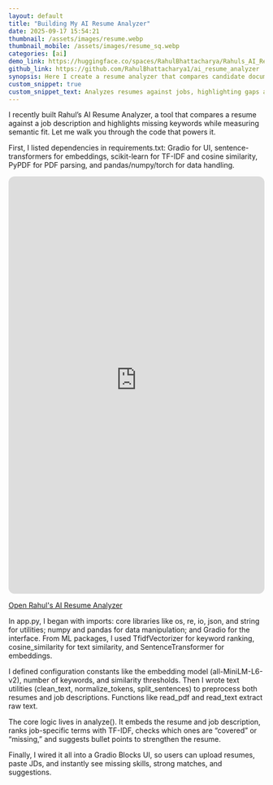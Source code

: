 ```yaml
---
layout: default
title: "Building My AI Resume Analyzer"
date: 2025-09-17 15:54:21
thumbnail: /assets/images/resume.webp
thumbnail_mobile: /assets/images/resume_sq.webp
categories: [ai]
demo_link: https://huggingface.co/spaces/RahulBhattacharya/Rahuls_AI_Resume_Analyzer
github_link: https://github.com/RahulBhattacharya1/ai_resume_analyzer
synopsis: Here I create a resume analyzer that compares candidate documents with job descriptions, highlighting missing keywords and evaluating semantic alignment. It transforms resumes into structured insights, helping applicants identify gaps, strengthen applications, and better match opportunities through clear, data-driven feedback.
custom_snippet: true
custom_snippet_text: Analyzes resumes against jobs, highlighting gaps and semantic alignment. 
---
```


I recently built Rahul’s AI Resume Analyzer, a tool that compares a resume against a job description and highlights missing keywords while measuring semantic fit. Let me walk you through the code that powers it.

First, I listed dependencies in requirements.txt: Gradio for UI, sentence-transformers for embeddings, scikit-learn for TF-IDF and cosine similarity, PyPDF for PDF parsing, and pandas/numpy/torch for data handling.

<div class="hf-embed" markdown="1">
  <iframe
    src="https://rahulbhattacharya-rahuls-ai-resume-analyzer.hf.space/?__theme=light"
    title="Rahul's AI Resume Analyzer"
    loading="lazy"
    allow="camera; microphone; clipboard-read; clipboard-write; fullscreen; autoplay"
    style="width:100%;height:820px;border:0;border-radius:12px;overflow:hidden">
  </iframe>
  <noscript>
    <p><a href="https://huggingface.co/spaces/RahulBhattacharya/Rahuls_AI_Resume_Analyzer">Open Rahul's AI Resume Analyzer</a></p>
  </noscript>
</div>

In app.py, I began with imports: core libraries like os, re, io, json, and string for utilities; numpy and pandas for data manipulation; and Gradio for the interface. From ML packages, I used TfidfVectorizer for keyword ranking, cosine_similarity for text similarity, and SentenceTransformer for embeddings.

I defined configuration constants like the embedding model (all-MiniLM-L6-v2), number of keywords, and similarity thresholds. Then I wrote text utilities (clean_text, normalize_tokens, split_sentences) to preprocess both resumes and job descriptions. Functions like read_pdf and read_text extract raw text.

The core logic lives in analyze(). It embeds the resume and job description, ranks job-specific terms with TF-IDF, checks which ones are “covered” or “missing,” and suggests bullet points to strengthen the resume.

Finally, I wired it all into a Gradio Blocks UI, so users can upload resumes, paste JDs, and instantly see missing skills, strong matches, and suggestions.

